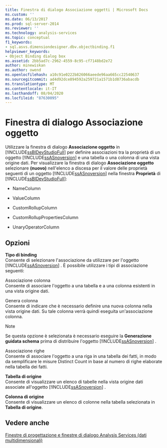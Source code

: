 ```yaml
---
title: Finestra di dialogo Associazione oggetti | Microsoft Docs
ms.custom: ''
ms.date: 06/13/2017
ms.prod: sql-server-2014
ms.reviewer: ''
ms.technology: analysis-services
ms.topic: conceptual
f1_keywords:
- sql.asvs.dimensiondesigner.dbv.objectbinding.f1
helpviewer_keywords:
- Object Binding dialog box
ms.assetid: 2bb5ad7c-2962-4559-8c95-cf7148bd2e72
author: minewiskan
ms.author: owend
ms.openlocfilehash: a10c91e0222b826066aeede96aa665cc22540637
ms.sourcegitcommit: ad4d92dce894592a259721a1571b1d8736abacdb
ms.translationtype: MT
ms.contentlocale: it-IT
ms.lasthandoff: 08/04/2020
ms.locfileid: "87630095"
---
```

# <a name="object-binding-dialog-box"></a>Finestra di dialogo Associazione oggetto
  Utilizzare la finestra di dialogo **Associazione oggetto** in [!INCLUDE[ssBIDevStudioFull](../includes/ssbidevstudiofull-md.md)] per definire associazioni tra la proprietà di un oggetto [!INCLUDE[ssASnoversion](../includes/ssasnoversion-md.md)] e una tabella o una colonna di una vista origine dati. Per visualizzare la finestra di dialogo **Associazione oggetto** selezionare **(nuovo)** nell'elenco a discesa per il valore delle proprietà seguenti di un oggetto [!INCLUDE[ssASnoversion](../includes/ssasnoversion-md.md)] nella finestra **Proprietà** di [!INCLUDE[ssBIDevStudioFull](../includes/ssbidevstudiofull-md.md)]:  
  
-   NameColumn  
  
-   ValueColumn  
  
-   CustomRollupColumn  
  
-   CustomRollupPropertiesColumn  
  
-   UnaryOperatorColumn  
  
## <a name="options"></a>Opzioni  
 **Tipo di binding**  
 Consente di selezionare l'associazione da utilizzare per l'oggetto [!INCLUDE[ssASnoversion](../includes/ssasnoversion-md.md)] . È possibile utilizzare i tipi di associazione seguenti:  
  
 Associazione colonna  
 Consente di associare l'oggetto a una tabella e a una colonna esistenti in una vista origine dati.  
  
 Genera colonna  
 Consente di indicare che è necessario definire una nuova colonna nella vista origine dati. Su tale colonna verrà quindi eseguita un'associazione colonna.  
  
> [!NOTE]  
>  Se questa opzione è selezionata è necessario eseguire la **Generazione guidata schema** prima di distribuire l'oggetto [!INCLUDE[ssASnoversion](../includes/ssasnoversion-md.md)] .  
  
 Associazione righe  
 Consente di associare l'oggetto a una riga in una tabella dei fatti, in modo da semplificare le misure Distinct Count in base al numero di righe elaborate nella tabella dei fatti.  
  
 **Tabella di origine**  
 Consente di visualizzare un elenco di tabelle nella vista origine dati associate all'oggetto [!INCLUDE[ssASnoversion](../includes/ssasnoversion-md.md)] .  
  
 **Colonna di origine**  
 Consente di visualizzare un elenco di colonne nella tabella selezionata in **Tabella di origine**.  
  
## <a name="see-also"></a>Vedere anche  
 [Finestre di progettazione e finestre di dialogo Analysis Services &#40;dati multidimensionali&#41;](analysis-services-designers-and-dialog-boxes-multidimensional-data.md)  
  
  
